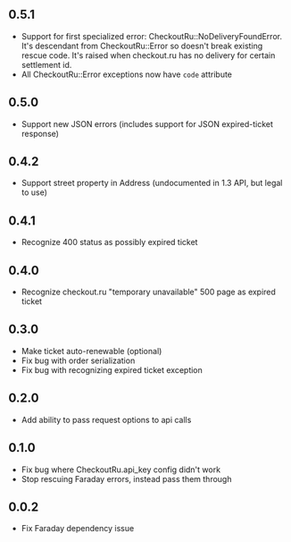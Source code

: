 ## 0.5.1

- Support for first specialized error: CheckoutRu::NoDeliveryFoundError.
  It's descendant from CheckoutRu::Error so doesn't break existing rescue code.
  It's raised when checkout.ru has no delivery for certain settlement id.
- All CheckoutRu::Error exceptions now have `code` attribute

## 0.5.0

- Support new JSON errors (includes support for JSON expired-ticket response)

## 0.4.2

- Support street property in Address (undocumented in 1.3 API, but legal to use)

## 0.4.1

- Recognize 400 status as possibly expired ticket

## 0.4.0

- Recognize checkout.ru "temporary unavailable" 500 page as expired ticket

## 0.3.0

- Make ticket auto-renewable (optional)
- Fix bug with order serialization
- Fix bug with recognizing expired ticket exception

## 0.2.0

- Add ability to pass request options to api calls

## 0.1.0

- Fix bug where CheckoutRu.api_key config didn't work
- Stop rescuing Faraday errors, instead pass them through

## 0.0.2

- Fix Faraday dependency issue
